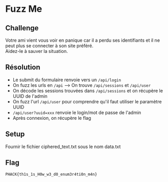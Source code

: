 # Fuzz Me
## Challenge

Votre ami vient vous voir en panique car il a perdu ses identifiants et il ne peut plus se connecter à son site préféré.  
Aidez-le à sauver la situation.

## Résolution

* Le submit du formulaire renvoie vers un `/api/login`
* On fuzz les urls en `/api` --> On trouve `/api/sessions` et `/api/user`
* On décode les sessions trouvées dans `/api/sessions` et on récupère le UUID de l'admin
* On fuzz l'url `/api/user` pour comprendre qu'il faut utiliser le paramètre UUID
* `/api/user?uuid=xxx` renvoie le login/mot de passe de l'admin
* Après connexion, on récupère le flag


## Setup

Fournir le fichier ciphered_text.txt sous le nom data.txt

## Flag

```
PHACK{th1s_1s_H0w_w3_d0_enum3r4ti0n_m4n}
```